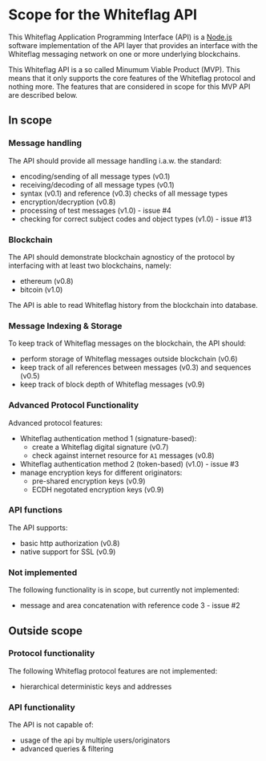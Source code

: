 # Scope for the Whiteflag API

This Whiteflag Application Programming Interface (API) is a [Node.js](https://nodejs.org/en/about/)
software implementation of the API layer that provides an interface with the
Whiteflag messaging network on one or more underlying blockchains.

This Whiteflag API is a so called Minumum Viable Product (MVP). This means
that it only supports the core features of the Whiteflag protocol and
nothing more. The features that are considered in scope for this MVP API
are described below.

## In scope

### Message handling

The API should provide all message handling i.a.w. the standard:

* encoding/sending of all message types (v0.1)
* receiving/decoding of all message types (v0.1)
* syntax (v0.1) and reference (v0.3) checks of all message types
* encryption/decryption (v0.8)
* processing of test messages (v1.0) - issue #4
* checking for correct subject codes and object types (v1.0) - issue #13

### Blockchain

The API should demonstrate blockchain agnosticy of the protocol by
interfacing with at least two blockchains, namely:

* ethereum (v0.8)
* bitcoin (v1.0)

The API is able to read Whiteflag history from the blockchain into database.

### Message Indexing & Storage

To keep track of Whiteflag messages on the blockchain, the API should:

* perform storage of Whiteflag messages outside blockchain (v0.6)
* keep track of all references between messages (v0.3) and sequences (v0.5)
* keep track of block depth of Whiteflag messages (v0.9)

### Advanced Protocol Functionality

Advanced protocol features:

* Whiteflag authentication method 1 (signature-based):
  * create a Whiteflag digital signature (v0.7)
  * check against internet resource for `A1` messages (v0.8)
* Whiteflag authentication method 2 (token-based) (v1.0) - issue #3
* manage encryption keys for different originators:
  * pre-shared encryption keys (v0.9)
  * ECDH negotated encryption keys (v0.9)

### API functions

The API supports:

* basic http authorization (v0.8)
* native support for SSL (v0.9)

### Not implemented

The following functionality is in scope, but currently not implemented:

* message and area concatenation with reference code 3 - issue #2

## Outside scope

### Protocol functionality

The following Whiteflag protocol features are not implemented:

* hierarchical deterministic keys and addresses

### API functionality

The API is not capable of:

* usage of the api by multiple users/originators
* advanced queries & filtering
